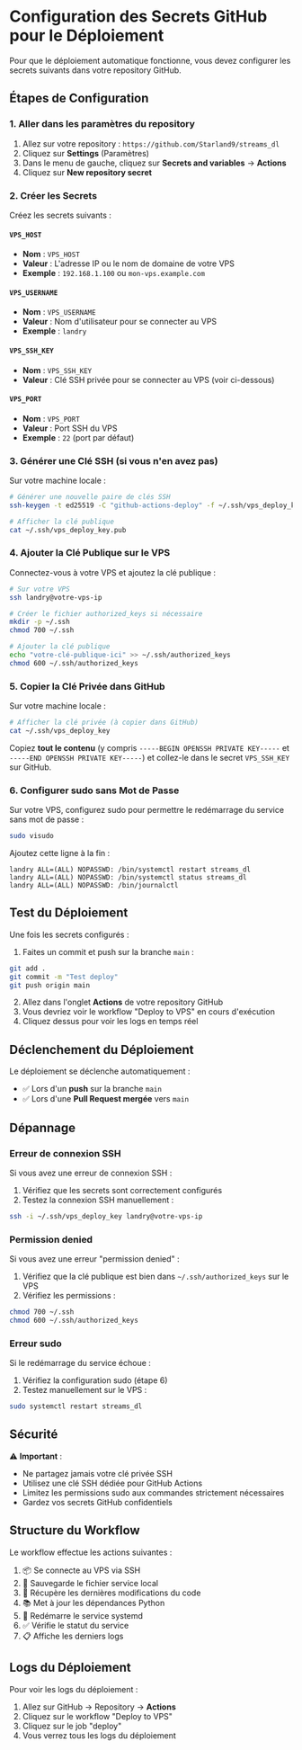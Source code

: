 # Configuration des Secrets GitHub pour le Déploiement

Pour que le déploiement automatique fonctionne, vous devez configurer les secrets suivants dans votre repository GitHub.

## Étapes de Configuration

### 1. Aller dans les paramètres du repository

1. Allez sur votre repository : `https://github.com/Starland9/streams_dl`
2. Cliquez sur **Settings** (Paramètres)
3. Dans le menu de gauche, cliquez sur **Secrets and variables** → **Actions**
4. Cliquez sur **New repository secret**

### 2. Créer les Secrets

Créez les secrets suivants :

#### `VPS_HOST`
- **Nom** : `VPS_HOST`
- **Valeur** : L'adresse IP ou le nom de domaine de votre VPS
- **Exemple** : `192.168.1.100` ou `mon-vps.example.com`

#### `VPS_USERNAME`
- **Nom** : `VPS_USERNAME`
- **Valeur** : Nom d'utilisateur pour se connecter au VPS
- **Exemple** : `landry`

#### `VPS_SSH_KEY`
- **Nom** : `VPS_SSH_KEY`
- **Valeur** : Clé SSH privée pour se connecter au VPS (voir ci-dessous)

#### `VPS_PORT`
- **Nom** : `VPS_PORT`
- **Valeur** : Port SSH du VPS
- **Exemple** : `22` (port par défaut)

### 3. Générer une Clé SSH (si vous n'en avez pas)

Sur votre machine locale :

```bash
# Générer une nouvelle paire de clés SSH
ssh-keygen -t ed25519 -C "github-actions-deploy" -f ~/.ssh/vps_deploy_key

# Afficher la clé publique
cat ~/.ssh/vps_deploy_key.pub
```

### 4. Ajouter la Clé Publique sur le VPS

Connectez-vous à votre VPS et ajoutez la clé publique :

```bash
# Sur votre VPS
ssh landry@votre-vps-ip

# Créer le fichier authorized_keys si nécessaire
mkdir -p ~/.ssh
chmod 700 ~/.ssh

# Ajouter la clé publique
echo "votre-clé-publique-ici" >> ~/.ssh/authorized_keys
chmod 600 ~/.ssh/authorized_keys
```

### 5. Copier la Clé Privée dans GitHub

Sur votre machine locale :

```bash
# Afficher la clé privée (à copier dans GitHub)
cat ~/.ssh/vps_deploy_key
```

Copiez **tout le contenu** (y compris `-----BEGIN OPENSSH PRIVATE KEY-----` et `-----END OPENSSH PRIVATE KEY-----`) et collez-le dans le secret `VPS_SSH_KEY` sur GitHub.

### 6. Configurer sudo sans Mot de Passe

Sur votre VPS, configurez sudo pour permettre le redémarrage du service sans mot de passe :

```bash
sudo visudo
```

Ajoutez cette ligne à la fin :

```
landry ALL=(ALL) NOPASSWD: /bin/systemctl restart streams_dl
landry ALL=(ALL) NOPASSWD: /bin/systemctl status streams_dl
landry ALL=(ALL) NOPASSWD: /bin/journalctl
```

## Test du Déploiement

Une fois les secrets configurés :

1. Faites un commit et push sur la branche `main` :
```bash
git add .
git commit -m "Test deploy"
git push origin main
```

2. Allez dans l'onglet **Actions** de votre repository GitHub
3. Vous devriez voir le workflow "Deploy to VPS" en cours d'exécution
4. Cliquez dessus pour voir les logs en temps réel

## Déclenchement du Déploiement

Le déploiement se déclenche automatiquement :

- ✅ Lors d'un **push** sur la branche `main`
- ✅ Lors d'une **Pull Request mergée** vers `main`

## Dépannage

### Erreur de connexion SSH

Si vous avez une erreur de connexion SSH :

1. Vérifiez que les secrets sont correctement configurés
2. Testez la connexion SSH manuellement :
```bash
ssh -i ~/.ssh/vps_deploy_key landry@votre-vps-ip
```

### Permission denied

Si vous avez une erreur "permission denied" :

1. Vérifiez que la clé publique est bien dans `~/.ssh/authorized_keys` sur le VPS
2. Vérifiez les permissions :
```bash
chmod 700 ~/.ssh
chmod 600 ~/.ssh/authorized_keys
```

### Erreur sudo

Si le redémarrage du service échoue :

1. Vérifiez la configuration sudo (étape 6)
2. Testez manuellement sur le VPS :
```bash
sudo systemctl restart streams_dl
```

## Sécurité

⚠️ **Important** :
- Ne partagez jamais votre clé privée SSH
- Utilisez une clé SSH dédiée pour GitHub Actions
- Limitez les permissions sudo aux commandes strictement nécessaires
- Gardez vos secrets GitHub confidentiels

## Structure du Workflow

Le workflow effectue les actions suivantes :

1. 📦 Se connecte au VPS via SSH
2. 💾 Sauvegarde le fichier service local
3. 🔄 Récupère les dernières modifications du code
4. 📚 Met à jour les dépendances Python
5. 🔄 Redémarre le service systemd
6. ✅ Vérifie le statut du service
7. 📋 Affiche les derniers logs

## Logs du Déploiement

Pour voir les logs du déploiement :

1. Allez sur GitHub → Repository → **Actions**
2. Cliquez sur le workflow "Deploy to VPS"
3. Cliquez sur le job "deploy"
4. Vous verrez tous les logs du déploiement